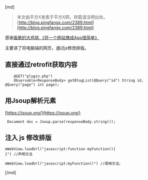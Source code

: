 [md]

>本文由平方X发表于平方X网，转载请注明出处。[http://blog.pingfangx.com/2389.html](http://blog.pingfangx.com/2389.html)



感谢[香脆的大鸡排.《将一个网站撸成App很简单》](http://www.jianshu.com/p/553d973bee40)

主要讲了将电脑端的网页，通过js修改排版。

## 直接通过retrofit获取内容
```
    @GET("plugin.php")
    Observable<ResponseBody> getBlogList(@Query("id") String id, @Query("page") int page);
```
## 用Jsoup解析元素
[https://jsoup.org/](https://jsoup.org/)
```
 Document doc = Jsoup.parse(responseBody.string());
```

## 注入 js 修改排版
```
mWebView.loadUrl("javascript:function myFunction(){
}") //声明方法

mWebView.loadUrl("javascript:myFunction()") //调用方法。
```

[/md]